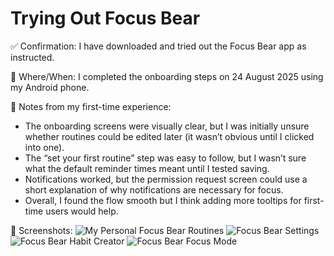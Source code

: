 # Trying Out Focus Bear

✅ Confirmation: I have downloaded and tried out the Focus Bear app as
instructed.

📍 Where/When: I completed the onboarding steps on 24 August 2025 using my
Android phone.

📝 Notes from my first-time experience:

- The onboarding screens were visually clear, but I was initially unsure whether
  routines could be edited later (it wasn’t obvious until I clicked into one).
- The “set your first routine” step was easy to follow, but I wasn’t sure what
  the default reminder times meant until I tested saving.
- Notifications worked, but the permission request screen could use a short
  explanation of why notifications are necessary for focus.
- Overall, I found the flow smooth but I think adding more tooltips for
  first-time users would help.

📸 Screenshots: ![My Personal Focus Bear Routines](FocusBearRoutines.png)
![Focus Bear Settings](FocusBearSettings.png)
![Focus Bear Habit Creator](FocusBearRoutingCreator.png)
![Focus Bear Focus Mode](FocusBearFocusMode.png)

